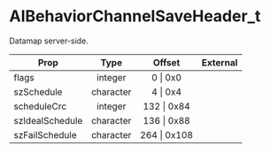 # AIBehaviorChannelSaveHeader_t

Datamap server-side.

|Prop|Type|Offset|External|
|---|:-:|:-:|--:|
|flags|integer|0 \| 0x0||
|szSchedule|character|4 \| 0x4||
|scheduleCrc|integer|132 \| 0x84||
|szIdealSchedule|character|136 \| 0x88||
|szFailSchedule|character|264 \| 0x108||
